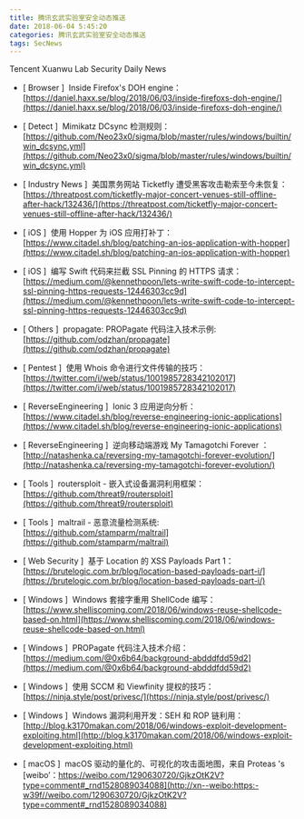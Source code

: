 ```yaml
---
title: 腾讯玄武实验室安全动态推送
date: 2018-06-04 5:45:20
categories: 腾讯玄武实验室安全动态推送
tags: SecNews
---
```


Tencent Xuanwu Lab Security Daily News  
* [ Browser ]  Inside Firefox's DOH engine：   
[https://daniel.haxx.se/blog/2018/06/03/inside-firefoxs-doh-engine/](https://daniel.haxx.se/blog/2018/06/03/inside-firefoxs-doh-engine/)  

* [ Detect ]  Mimikatz DCsync 检测规则：   
[https://github.com/Neo23x0/sigma/blob/master/rules/windows/builtin/win_dcsync.yml](https://github.com/Neo23x0/sigma/blob/master/rules/windows/builtin/win_dcsync.yml)  

* [ Industry News ]  美国票务网站 Ticketfly 遭受黑客攻击勒索至今未恢复：   
[https://threatpost.com/ticketfly-major-concert-venues-still-offline-after-hack/132436/](https://threatpost.com/ticketfly-major-concert-venues-still-offline-after-hack/132436/)  

* [ iOS ]  使用 Hopper 为 iOS 应用打补丁：   
[https://www.citadel.sh/blog/patching-an-ios-application-with-hopper](https://www.citadel.sh/blog/patching-an-ios-application-with-hopper)  

* [ iOS ]  编写 Swift 代码来拦截 SSL Pinning 的 HTTPS 请求：   
[https://medium.com/@kennethpoon/lets-write-swift-code-to-intercept-ssl-pinning-https-requests-12446303cc9d](https://medium.com/@kennethpoon/lets-write-swift-code-to-intercept-ssl-pinning-https-requests-12446303cc9d)  

* [ Others ]  propagate: PROPagate 代码注入技术示例:   
[https://github.com/odzhan/propagate](https://github.com/odzhan/propagate)  

* [ Pentest ]  使用 Whois 命令进行文件传输的技巧：   
[https://twitter.com/i/web/status/1001985728342102017](https://twitter.com/i/web/status/1001985728342102017)  

* [ ReverseEngineering ]  Ionic 3 应用逆向分析：   
[https://www.citadel.sh/blog/reverse-engineering-ionic-applications](https://www.citadel.sh/blog/reverse-engineering-ionic-applications)  

* [ ReverseEngineering ]  逆向移动端游戏 My Tamagotchi Forever ：   
[http://natashenka.ca/reversing-my-tamagotchi-forever-evolution/](http://natashenka.ca/reversing-my-tamagotchi-forever-evolution/)  

* [ Tools ]  routersploit - 嵌入式设备漏洞利用框架：   
[https://github.com/threat9/routersploit](https://github.com/threat9/routersploit)  

* [ Tools ]  maltrail - 恶意流量检测系统:   
[https://github.com/stamparm/maltrail](https://github.com/stamparm/maltrail)  

* [ Web Security ]  基于 Location 的 XSS Payloads Part 1：   
[https://brutelogic.com.br/blog/location-based-payloads-part-i/](https://brutelogic.com.br/blog/location-based-payloads-part-i/)  

* [ Windows ]  Windows 套接字重用 ShellCode 编写：   
[https://www.shelliscoming.com/2018/06/windows-reuse-shellcode-based-on.html](https://www.shelliscoming.com/2018/06/windows-reuse-shellcode-based-on.html)  

* [ Windows ]  PROPagate 代码注入技术介绍：   
[https://medium.com/@0x6b64/background-abdddfdd59d2](https://medium.com/@0x6b64/background-abdddfdd59d2)  

* [ Windows ]  使用 SCCM 和 Viewfinity 提权的技巧：   
[https://ninja.style/post/privesc/](https://ninja.style/post/privesc/)  

* [ Windows ]  Windows 漏洞利用开发：SEH 和 ROP 链利用：   
[http://blog.k3170makan.com/2018/06/windows-exploit-development-exploiting.html](http://blog.k3170makan.com/2018/06/windows-exploit-development-exploiting.html)  

* [ macOS ]  macOS 驱动的量化的、可视化的攻击面地图，来自 Proteas 's 
[weibo’：https://weibo.com/1290630720/GjkzOtK2V?type=comment#_rnd1528089034088](http://xn--weibo:https:-w39f//weibo.com/1290630720/GjkzOtK2V?type=comment#_rnd1528089034088)  


